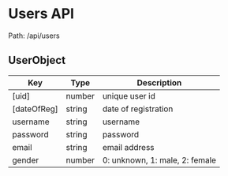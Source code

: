 # Users API
Path: /api/users

## UserObject
Key        |Type  |Description
-----------|------|------------------------------
[uid]      |number|unique user id
[dateOfReg]|string|date of registration
username   |string|username
password   |string|password
email      |string|email address
gender     |number|0: unknown, 1: male, 2: female
